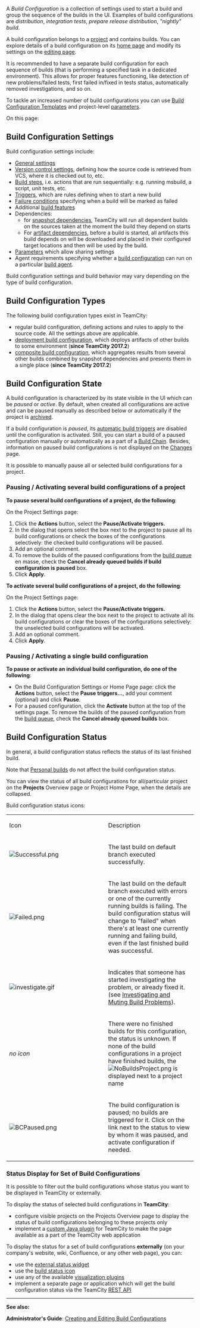 [//]: # (title: Build Configuration)
[//]: # (auxiliary-id: Build Configuration)
A _Build Configuration_ is a collection of settings used to start a build and group the sequence of the builds in the UI.  Examples of build configurations are _distribution_, _integration tests_, _prepare release distribution_, _"nightly" build_. 

A build configuration belongs to a [project](project.md) and contains builds. You can explore details of a build configuration on its [home page](viewing-build-configuration-details.md) and modify its settings on the [editing page](creating-and-editing-build-configurations.md).

It is recommended to have a separate build configuration for each sequence of builds (that is performing a specified task in a dedicated environment). This allows for proper features functioning, like detection of new problems/failed tests, first failed in/fixed in tests status, automatically removed investigations, and so on.

To tackle an increased number of build configurations you can use [Build Configuration Templates](build-configuration-template.md) and project\-level [parameters](configuring-build-parameters.md).

On this page:

<tag-list of="chapter" mode="tree" depth="4"/>

## Build Configuration Settings

Build configuration settings include:
* [General settings](configuring-general-settings.md)
* [Version control settings](vcs-root.md), defining how the source code is retrieved from VCS, where it is checked out to, etc.
* [Build steps](configuring-build-steps.md), i.e. actions that are run sequentially: e.g. running msbuild, a script, unit tests, etc.
* [Triggers](configuring-build-triggers.md), which are rules defining  when to start a new build
* [Failure conditions](build-failure-conditions.md) specifying when a build will be marked as failed
* Additional [build features](adding-build-features.md)
* Dependencies:  
    * for [snapshot dependencies](snapshot-dependencies.md), TeamCity will run all dependent builds on the sources taken at the moment the build they depend on starts
    * For [artifact dependencies](artifact-dependencies.md), before a build is started, all artifacts this build depends on will be downloaded and placed in their configured target locations and then will be used by the build.
* [Parameters](configuring-build-parameters.md) which allow sharing settings
* Agent requirements specifying whether a [build configuration](build-configuration.md) can run on a particular [build agent](build-agent.md).


<note>

Build configuration settings and build behavior may vary depending on the type of build configuration.
</note>

 

## Build Configuration Types

The following build configuration types exist in TeamCity:

* regular build configuration, defining actions and rules to apply to the source code. All the settings above are applicable.
* [deployment build configuration](deployment-build-configuration.md), which deploys artifacts of other builds to some environment (__since TeamCity 2017.2__)
* [composite build configuration](composite-build-configuration.md), which aggregates results from several other builds combined by snapshot dependencies and presents them in a single place (__since TeamCity 2017.2__)

## Build Configuration State

A build configuration is characterized by its state visible in the UI which can be _paused_ or _active_. By default, when created all configurations are active and can be paused manually as described below or automatically if the project is [archived](archiving-projects.md).

If a build configuration is _paused_, its [automatic build triggers](configuring-build-triggers.md) are disabled until the configuration is activated. Still, you can start a build of a paused configuration manually or automatically as a part of a [Build Chain](build-chain.md). Besides, information on paused build configurations is not displayed on the [Changes](viewing-your-changes.md) page.

It is possible to manually pause all or selected build configurations for a project.

### Pausing / Activating several build configurations of a project

__To pause several build configurations of a project, do the following__:

On the Project Settings page: 
1. Click the __Actions__ button, select the __Pause/Activate triggers.__
2. In the dialog that opens select the box next to the project to pause all its build configurations or check the boxes of the configurations selectively: the checked build configurations will be paused.
3. Add an optional comment.
4. To remove the builds of the paused configurations from the [build queue](build-queue.md) en masse, check the __Cancel already queued builds if build configuration is paused__ box.
5. Click __Apply__. 

__To activate several build configurations of a project, do the following__:

On the Project Settings page: 
1. Click the __Actions__ button, select the __Pause/Activate triggers.__
2. In the dialog that opens clear the box next to the project to activate all its build configurations or clear the boxes of the configurations selectively: the unselected build configurations will be activated.
3. Add an optional comment.
4. Click __Apply__. 


### Pausing / Activating a single build configuration

__To pause or activate an individual build configuration, do one of the following__:
* On the Build Configuration Settings or Home Page page: click the __Actions__ button, select the __Pause triggers...__, add your comment (optional) and click __Pause__. 
* For a paused configuration, click the __Activate__ button at the top of the settings page. To remove the builds of the paused configuration from the [build queue](build-queue.md), check the __Cancel already queued builds__ box.

## Build Configuration Status

In general, a build configuration status reflects the status of its last finished build.

Note that [Personal builds](personal-build.md) do not affect the build configuration status.

You can view the status of all build configurations for all/particular project on the __Projects__ Overview page or Project Home Page, when the details are collapsed.

Build configuration status icons:

<table><tr>

<td width="250">

Icon


</td>

<td>

Description


</td></tr><tr>

<td>

![Successful.png](Successful.png)


</td>

<td>

The last build on default branch executed successfully.


</td></tr><tr>

<td>

![Failed.png](Failed.png)


</td>

<td>

The last build on the default branch executed with errors or one of the currently running builds is failing. The build configuration status will change to "failed" when there's at least one currently running and failing build, even if the last finished build was successful.


</td></tr><tr>

<td>

![investigate.gif](investigate.gif)


</td>

<td>

Indicates that someone has started investigating the problem, or already fixed it. (see [Investigating and Muting Build Problems](investigating-and-muting-build-problems.md)).


</td></tr><tr>

<td>

_no icon_


</td>

<td>

There were no finished builds for this configuration, the status is unknown. If none of the build configurations in a project have finished builds, the ![NoBuildsProject.png](NoBuildsProject.png) is displayed next to a project name


</td></tr><tr>

<td>

![BCPaused.png](BCPaused.png)


</td>

<td>

The build configuration is paused; no builds are triggered for it. Click on the link next to the status to view by whom it was paused, and activate configuration if needed.


</td></tr></table>

### Status Display for Set of Build Configurations

It is possible to filter out the build configurations whose status you want to be displayed in TeamCity or externally.

To display the status of selected build configurations in __TeamCity__:
* configure visible projects on the Projects Overview page to display the status of build configurations belonging to these projects only
* implement a [custom Java plugin](https://confluence.jetbrains.com/display/TCD18/Developing+TeamCity+Plugins) for TeamCity to make the page available as a part of  the TeamCity web application

To display the status for a set of build configurations __externally__ (on your company's website, wiki, Confluence, or any other web page), you can:
* use the [external status widget](configuring-general-settings.md#HTML+Status+Widget)
* use the [build status icon](rest-api.md#Build+Status+Icon)
* use any of the available [visualization plugins](https://plugins.jetbrains.com/search?correctionAllowed=true&pr=teamcity&orderBy=relevance&tags=Notification%2FVisualizers&search=)
* implement a separate page or application which will get the build configuration status via the TeamCity [REST API](rest-api.md)

 __  __

__See also:__

__Administrator's Guide__: [Creating and Editing Build Configurations](creating-and-editing-build-configurations.md)

